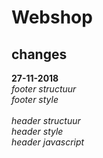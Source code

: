 # Webshop


## changes
**27-11-2018**<br/>
*footer structuur*<br/>
*footer style*<br/><br/>
*header structuur*<br/>
*header style*<br/>
*header javascript*<br/>